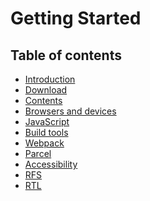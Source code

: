 # Getting Started

## Table of contents

* [Introduction](https://github.com/AndrewSRea/My_Learning_Port/tree/main/Bootstrap/Getting_Started/Introduction#introduction)
* [Download]()
* [Contents]()
* [Browsers and devices]()
* [JavaScript]()
* [Build tools]()
* [Webpack]()
* [Parcel]()
* [Accessibility]()
* [RFS]()
* [RTL]()
